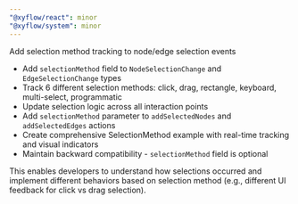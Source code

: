 ```yaml
---
"@xyflow/react": minor
"@xyflow/system": minor
---
```


Add selection method tracking to node/edge selection events

- Add `selectionMethod` field to `NodeSelectionChange` and `EdgeSelectionChange` types
- Track 6 different selection methods: click, drag, rectangle, keyboard, multi-select, programmatic
- Update selection logic across all interaction points
- Add `selectionMethod` parameter to `addSelectedNodes` and `addSelectedEdges` actions
- Create comprehensive SelectionMethod example with real-time tracking and visual indicators
- Maintain backward compatibility - `selectionMethod` field is optional

This enables developers to understand how selections occurred and implement different behaviors based on selection method (e.g., different UI feedback for click vs drag selection).
